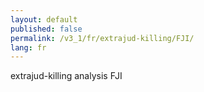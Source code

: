 ```yaml
---
layout: default
published: false
permalink: /v3_1/fr/extrajud-killing/FJI/
lang: fr
---
```


extrajud-killing analysis FJI
